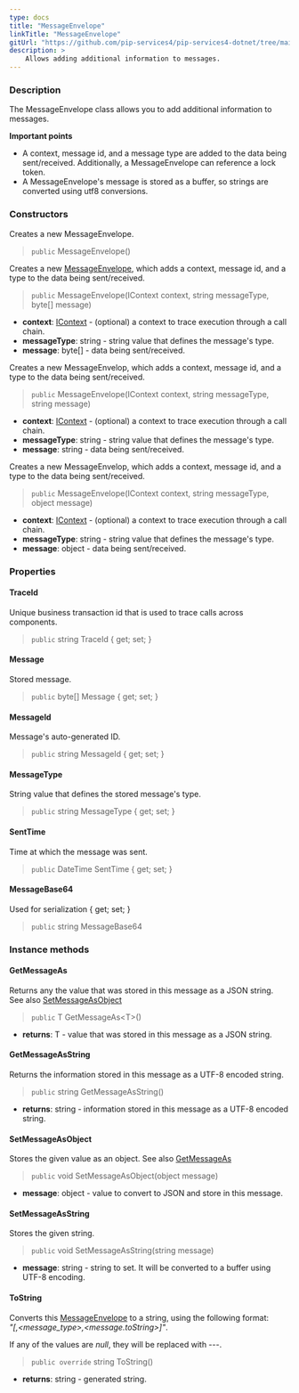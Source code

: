 ```yaml
---
type: docs
title: "MessageEnvelope"
linkTitle: "MessageEnvelope"
gitUrl: "https://github.com/pip-services4/pip-services4-dotnet/tree/main/pip-services4-messaging-dotnet"
description: >
    Allows adding additional information to messages. 
---
```


### Description

The MessageEnvelope class allows you to add additional information to messages.

**Important points**

- A context, message id, and a message type are added to the data being sent/received. Additionally, a MessageEnvelope can reference a lock token.
- A MessageEnvelope's message is stored as a buffer, so strings are converted using utf8 conversions.

### Constructors
Creates a new MessageEnvelope.

> `public` MessageEnvelope()

Creates a new [MessageEnvelope](), which adds a context, message id, and a type to the data being sent/received.

> `public` MessageEnvelope(IContext context, string messageType, byte[] message)

- **context**: [IContext](../../../components/context/icontext) - (optional) a context to trace execution through a call chain.
- **messageType**: string - string value that defines the message's type.
- **message**: byte[] - data being sent/received.

Creates a new MessageEnvelop, which adds a context, message id, and a
type to the data being sent/received.

> `public` MessageEnvelope(IContext context, string messageType, string message)

- **context**: [IContext](../../../components/context/icontext) - (optional) a context to trace execution through a call chain.
- **messageType**: string - string value that defines the message's type.
- **message**: string - data being sent/received.


Creates a new MessageEnvelop, which adds a context, message id, and a
type to the data being sent/received.

> `public` MessageEnvelope(IContext context, string messageType, object message)

- **context**: [IContext](../../../components/context/icontext) - (optional) a context to trace execution through a call chain.
- **messageType**: string - string value that defines the message's type.
- **message**: object - data being sent/received.

### Properties


#### TraceId
Unique business transaction id that is used to trace calls across components.

> `public` string TraceId { get; set; }

#### Message
Stored message.

> `public` byte[] Message { get; set; }

#### MessageId
Message's auto-generated ID.

> `public` string MessageId { get; set; }

#### MessageType
String value that defines the stored message's type.

> `public` string MessageType { get; set; }

#### SentTime
Time at which the message was sent.

> `public` DateTime SentTime { get; set; }

#### MessageBase64
Used for serialization { get; set; }

> `public` string MessageBase64

</span>

### Instance methods

#### GetMessageAs
Returns any the value that was stored in this message as a JSON string.  
See also [SetMessageAsObject](#setmessageasobject)

> `public` T GetMessageAs\<T\>()

- **returns**: T - value that was stored in this message as a JSON string.

#### GetMessageAsString
Returns the information stored in this message as a UTF-8 encoded string.

> `public` string GetMessageAsString()

- **returns**: string - information stored in this message as a UTF-8 encoded string.

#### SetMessageAsObject
Stores the given value as an object.
See also [GetMessageAs](#getmessageas)

> `public` void SetMessageAsObject(object message)

- **message**: object -  value to convert to JSON and store in this message.

#### SetMessageAsString
Stores the given string.

> `public` void SetMessageAsString(string message)

- **message**: string - string to set. It will be converted to a buffer using UTF-8 encoding.


#### ToString
Converts this [MessageEnvelope]() to a string, using the following format:  
*"[<traceId>,<message_type>,<message.toString>]"*.

If any of the values are *null*, they will be replaced with \-\-\-.

> `public override` string ToString()

- **returns**: string - generated string.

